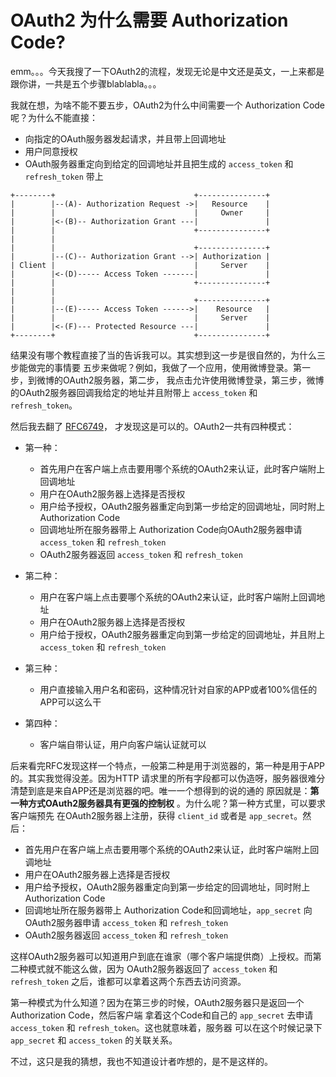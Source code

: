 # OAuth2 为什么需要 Authorization Code?

emm。。。今天我搜了一下OAuth2的流程，发现无论是中文还是英文，一上来都是跟你讲，一共是五个步骤blablabla。。。

我就在想，为啥不能不要五步，OAuth2为什么中间需要一个 Authorization Code 呢？为什么不能直接：

- 向指定的OAuth服务器发起请求，并且带上回调地址
- 用户同意授权
- OAuth服务器重定向到给定的回调地址并且把生成的 `access_token` 和 `refresh_token` 带上

```
+--------+                               +---------------+
|        |--(A)- Authorization Request ->|   Resource    |
|        |                               |     Owner     |
|        |<-(B)-- Authorization Grant ---|               |
|        |                               +---------------+
|        |
|        |                               +---------------+
|        |--(C)-- Authorization Grant -->| Authorization |
| Client |                               |     Server    |
|        |<-(D)----- Access Token -------|               |
|        |                               +---------------+
|        |
|        |                               +---------------+
|        |--(E)----- Access Token ------>|    Resource   |
|        |                               |     Server    |
|        |<-(F)--- Protected Resource ---|               |
+--------+                               +---------------+
```

结果没有哪个教程直接了当的告诉我可以。其实想到这一步是很自然的，为什么三步能做完的事情要
五步来做呢？例如，我做了一个应用，使用微博登录。第一步，到微博的OAuth2服务器，第二步，
我点击允许使用微博登录，第三步，微博的OAuth2服务器回调我给定的地址并且附带上 `access_token`
和 `refresh_token`。

然后我去翻了 [RFC6749](https://tools.ietf.org/html/rfc6749)，
才发现这是可以的。OAuth2一共有四种模式：

- 第一种：

    - 首先用户在客户端上点击要用哪个系统的OAuth2来认证，此时客户端附上回调地址
    - 用户在OAuth2服务器上选择是否授权
    - 用户给予授权，OAuth2服务器重定向到第一步给定的回调地址，同时附上 Authorization Code
    - 回调地址所在服务器带上 Authorization Code向OAuth2服务器申请 `access_token` 和 `refresh_token`
    - OAuth2服务器返回 `access_token` 和 `refresh_token`

- 第二种：

    - 用户在客户端上点击要哪个系统的OAuth2来认证，此时客户端附上回调地址
    - 用户在OAuth2服务器上选择是否授权
    - 用户给于授权，OAuth2服务器重定向到第一步给定的回调地址，并且附上 `access_token` 和 `refresh_token`

- 第三种：

    - 用户直接输入用户名和密码，这种情况针对自家的APP或者100%信任的APP可以这么干

- 第四种：

    - 客户端自带认证，用户向客户端认证就可以

后来看完RFC发现这样一个特点，一般第二种是用于浏览器的，第一种是用于APP的。其实我觉得没差。因为HTTP
请求里的所有字段都可以伪造呀，服务器很难分清楚到底是来自APP还是浏览器的吧。唯一一个想得到的说的通的
原因就是：**第一种方式OAuth2服务器具有更强的控制权** 。为什么呢？第一种方式里，可以要求客户端预先
在OAuth2服务器上注册，获得 `client_id` 或者是 `app_secret`。然后：

- 首先用户在客户端上点击要用哪个系统的OAuth2来认证，此时客户端附上回调地址
- 用户在OAuth2服务器上选择是否授权
- 用户给予授权，OAuth2服务器重定向到第一步给定的回调地址，同时附上 Authorization Code
- 回调地址所在服务器带上 Authorization Code和回调地址，`app_secret` 向OAuth2服务器申请 `access_token` 和 `refresh_token`
- OAuth2服务器返回 `access_token` 和 `refresh_token`

这样OAuth2服务器可以知道用户到底在谁家（哪个客户端提供商）上授权。而第二种模式就不能这么做，因为
OAuth2服务器返回了 `access_token` 和 `refresh_token` 之后，谁都可以拿着这两个东西去访问资源。

第一种模式为什么知道？因为在第三步的时候，OAuth2服务器只是返回一个Authorization Code，然后客户端
拿着这个Code和自己的 `app_secret` 去申请 `access_token` 和 `refresh_token`。这也就意味着，服务器
可以在这个时候记录下 `app_secret` 和 `access_token` 的关联关系。

不过，这只是我的猜想，我也不知道设计者咋想的，是不是这样的。

<!-- Google搜索了一下还真是这样。。。https://stackoverflow.com/questions/16321455/what-is-the-difference-between-the-2-workflows-when-to-use-authorization-code-f -->
